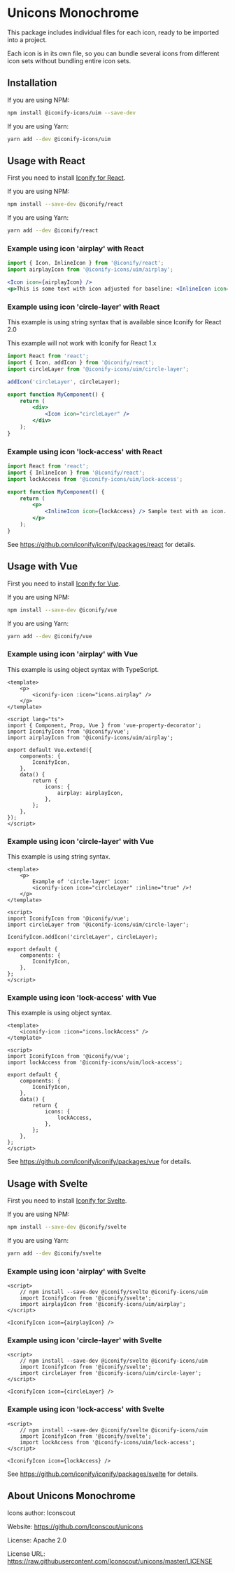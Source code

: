 # Unicons Monochrome

This package includes individual files for each icon, ready to be imported into a project.

Each icon is in its own file, so you can bundle several icons from different icon sets without bundling entire icon sets.

## Installation

If you are using NPM:

```bash
npm install @iconify-icons/uim --save-dev
```

If you are using Yarn:

```bash
yarn add --dev @iconify-icons/uim
```

## Usage with React

First you need to install [Iconify for React](https://github.com/iconify/iconify/packages/react).

If you are using NPM:

```bash
npm install --save-dev @iconify/react
```

If you are using Yarn:

```bash
yarn add --dev @iconify/react
```

### Example using icon 'airplay' with React

```js
import { Icon, InlineIcon } from '@iconify/react';
import airplayIcon from '@iconify-icons/uim/airplay';
```

```jsx
<Icon icon={airplayIcon} />
<p>This is some text with icon adjusted for baseline: <InlineIcon icon={airplayIcon} /></p>
```

### Example using icon 'circle-layer' with React

This example is using string syntax that is available since Iconify for React 2.0

This example will not work with Iconify for React 1.x

```jsx
import React from 'react';
import { Icon, addIcon } from '@iconify/react';
import circleLayer from '@iconify-icons/uim/circle-layer';

addIcon('circleLayer', circleLayer);

export function MyComponent() {
	return (
		<div>
			<Icon icon="circleLayer" />
		</div>
	);
}
```

### Example using icon 'lock-access' with React

```jsx
import React from 'react';
import { InlineIcon } from '@iconify/react';
import lockAccess from '@iconify-icons/uim/lock-access';

export function MyComponent() {
	return (
		<p>
			<InlineIcon icon={lockAccess} /> Sample text with an icon.
		</p>
	);
}
```

See https://github.com/iconify/iconify/packages/react for details.

## Usage with Vue

First you need to install [Iconify for Vue](https://github.com/iconify/iconify/packages/vue).

If you are using NPM:

```bash
npm install --save-dev @iconify/vue
```

If you are using Yarn:

```bash
yarn add --dev @iconify/vue
```

### Example using icon 'airplay' with Vue

This example is using object syntax with TypeScript.

```vue
<template>
	<p>
		<iconify-icon :icon="icons.airplay" />
	</p>
</template>

<script lang="ts">
import { Component, Prop, Vue } from 'vue-property-decorator';
import IconifyIcon from '@iconify/vue';
import airplayIcon from '@iconify-icons/uim/airplay';

export default Vue.extend({
	components: {
		IconifyIcon,
	},
	data() {
		return {
			icons: {
				airplay: airplayIcon,
			},
		};
	},
});
</script>
```

### Example using icon 'circle-layer' with Vue

This example is using string syntax.

```vue
<template>
	<p>
		Example of 'circle-layer' icon:
		<iconify-icon icon="circleLayer" :inline="true" />!
	</p>
</template>

<script>
import IconifyIcon from '@iconify/vue';
import circleLayer from '@iconify-icons/uim/circle-layer';

IconifyIcon.addIcon('circleLayer', circleLayer);

export default {
	components: {
		IconifyIcon,
	},
};
</script>
```

### Example using icon 'lock-access' with Vue

This example is using object syntax.

```vue
<template>
	<iconify-icon :icon="icons.lockAccess" />
</template>

<script>
import IconifyIcon from '@iconify/vue';
import lockAccess from '@iconify-icons/uim/lock-access';

export default {
	components: {
		IconifyIcon,
	},
	data() {
		return {
			icons: {
				lockAccess,
			},
		};
	},
};
</script>
```

See https://github.com/iconify/iconify/packages/vue for details.

## Usage with Svelte

First you need to install [Iconify for Svelte](https://github.com/iconify/iconify/packages/svelte).

If you are using NPM:

```bash
npm install --save-dev @iconify/svelte
```

If you are using Yarn:

```bash
yarn add --dev @iconify/svelte
```

### Example using icon 'airplay' with Svelte

```svelte
<script>
    // npm install --save-dev @iconify/svelte @iconify-icons/uim
    import IconifyIcon from '@iconify/svelte';
    import airplayIcon from '@iconify-icons/uim/airplay';
</script>

<IconifyIcon icon={airplayIcon} />
```

### Example using icon 'circle-layer' with Svelte

```svelte
<script>
    // npm install --save-dev @iconify/svelte @iconify-icons/uim
    import IconifyIcon from '@iconify/svelte';
    import circleLayer from '@iconify-icons/uim/circle-layer';
</script>

<IconifyIcon icon={circleLayer} />
```

### Example using icon 'lock-access' with Svelte

```svelte
<script>
    // npm install --save-dev @iconify/svelte @iconify-icons/uim
    import IconifyIcon from '@iconify/svelte';
    import lockAccess from '@iconify-icons/uim/lock-access';
</script>

<IconifyIcon icon={lockAccess} />
```

See https://github.com/iconify/iconify/packages/svelte for details.

## About Unicons Monochrome

Icons author: Iconscout

Website: https://github.com/Iconscout/unicons

License: Apache 2.0

License URL: https://raw.githubusercontent.com/Iconscout/unicons/master/LICENSE
